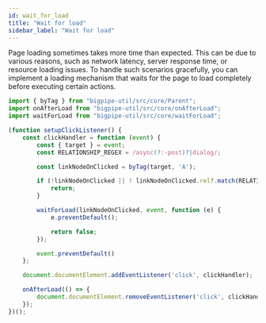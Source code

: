 ```yaml
---
id: wait_for_load
title: "Wait for load"
sidebar_label: "Wait for load"
---
```


Page loading sometimes takes more time than expected. This can be due to various reasons, such as network latency, server response time, or resource loading issues. To handle such scenarios gracefully, you can implement a loading mechanism that waits for the page to load completely before executing certain actions.

```javascript
import { byTag } from "bigpipe-util/src/core/Parent";
import onAfterLoad from "bigpipe-util/src/core/onAfterLoad";
import waitForLoad from "bigpipe-util/src/core/waitForLoad";

(function setupClickListener() {
    const clickHandler = function (event) {
        const { target } = event;
        const RELATIONSHIP_REGEX = /async(?:-post)?|dialog/;

        const linkNodeOnClicked = byTag(target, 'A');

        if (!linkNodeOnClicked || ! linkNodeOnClicked.rel?.match(RELATIONSHIP_REGEX)) {
            return;
        }

        waitForLoad(linkNodeOnClicked, event, function (e) {
            e.preventDefault();

            return false;
        });

        event.preventDefault()
    };

    document.documentElement.addEventListener('click', clickHandler);

    onAfterLoad(() => {
        document.documentElement.removeEventListener('click', clickHandler);
    });
})();
```
